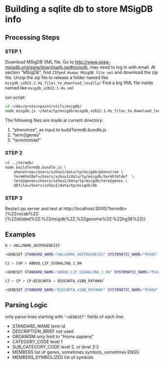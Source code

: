 # Building a sqlite db to store MSigDB info

## Processing Steps

### STEP 1

Download MSigDB XML file.
Go to http://www.gsea-msigdb.org/gsea/downloads.jsp#msigdb, may need to log in with email.
At section "MSigDB", find `ZIPped Human MSigDB file set` and download the zip file.
Unzip the zip file to release a folder named like `msigdb_v2022.1.Hs_files_to_download_locally/`
Find a big XML file inside named like `msigdb_v2022.1.Hs.xml`

run script:
```bash
cd ~/dev/proteinpaint/utils/msigdb/
node msigdb.js ~/data/tp/msigdb/msigdb_v2022.1.Hs_files_to_download_locally/msigdb_v2022.1.Hs.xml ~/data/tp/msigdb/
```
The following files are made at current directory:
1. "phenotree", as input to buildTermdb.bundle.js
2. "term2genes"
3. "termhtmldef"


### STEP 2
```bash
cd ../termdb/
node buildTermdb.bundle.js \
	phenotree=/Users/xzhou1/data/tp/msigdb/phenotree \
	termHtmlDef=/Users/xzhou1/data/tp/msigdb/termhtmldef  \
	term2genes=/Users/xzhou1/data/tp/msigdb/term2genes \
	dbfile=/Users/xzhou1/data/tp/msigdb/db
```


### STEP 3
Restart pp server and test at http://localhost:3000/?termdb={%22vocab%22:{%22dslabel%22:%22msigdb%22,%22genome%22:%22hg38%22}}


## Examples

```bash
H > HALLMARK_ADIPOGENESIS

<GENESET STANDARD_NAME="HALLMARK_ADIPOGENESIS" SYSTEMATIC_NAME="M5905" HISTORICAL_NAME="" ORGANISM="Homo sapiens" PMID="26771021" AUTHORS="Liberzon A,Birger C,Thorvaldsdóttir H,Ghandi M,Mesirov JP,Tamayo P." GEOID="" EXACT_SOURCE="" GENESET_LISTING_URL="" EXTERNAL_DETAILS_URL="" CHIP="HUMAN_GENE_SYMBOL" CATEGORY_CODE="H" SUB_CATEGORY_CODE="" CONTRIBUTOR="Arthur Liberzon" CONTRIBUTOR_ORG="MSigDB Team" DESCRIPTION_BRIEF="Genes up-regulated during adipocyte differentiation (adipogenesis)." DESCRIPTION_FULL="" TAGS="" MEMBERS="FABP4,ADIPOQ,PPARG,LIPE,DGAT1,LPL,CPT2,CD36,GPAM,ADIPOR2,ACAA2,ETFB,ACOX1,ACADM,HADH,IDH1
```

```bash
C2 > CGP > ABBUD_LIF_SIGNALING_1_DN

<GENESET STANDARD_NAME="ABBUD_LIF_SIGNALING_1_DN" SYSTEMATIC_NAME="M1423" HISTORICAL_NAME="" ORGANISM="Mus musculus" PMID="14576184" AUTHORS="Abbud RA,Kelleher R,Melmed S" GEOID="" EXACT_SOURCE="Table 2" GENESET_LISTING_URL="" EXTERNAL_DETAILS_URL="" CHIP="MOUSE_SEQ_ACCESSION" CATEGORY_CODE="C2" SUB_CATEGORY_CODE="CGP"
```

```bash
C2 > CP > CP:BIOCARTA > BIOCARTA_41BB_PATHWAY

<GENESET STANDARD_NAME="BIOCARTA_41BB_PATHWAY" SYSTEMATIC_NAME="M2064" HISTORICAL_NAME="" ORGANISM="Homo sapiens" PMID="" AUTHORS="" GEOID="" EXACT_SOURCE="" GENESET_LISTING_URL="" EXTERNAL_DETAILS_URL="https://data.broadinstitute.org/gsea-msigdb/msigdb/biocarta/human/h_41BBPathway.gif" CHIP="Human_RefSeq" CATEGORY_CODE="C2" SUB_CATEGORY_CODE="CP:BIOCARTA" 
```

## Parsing Logic

only parse lines starting with `"<GENESET"`
fields of each line:
- STANDARD_NAME
	term id
- DESCRIPTION_BRIEF
	not used
- ORGANISM
	only limit to "Homo sapiens"
- CATEGORY_CODE
	level 1
- SUB_CATEGORY_CODE
	level 2, or
	level 2:3
- MEMBERS
	list of genes, sometimes symbols, sometimes ENSG
- MEMBERS_SYMBOLIZED
	list of symbols
